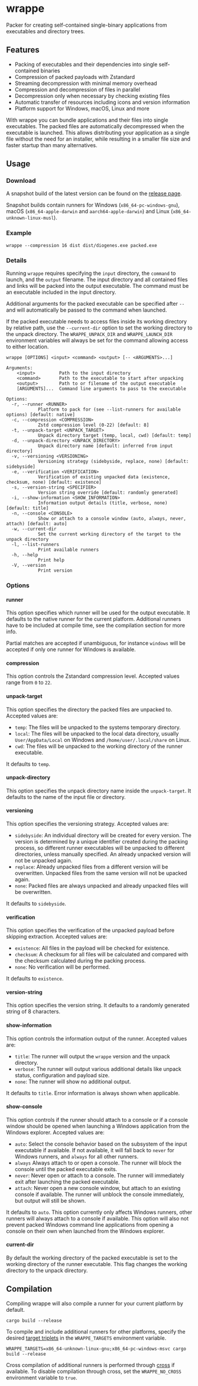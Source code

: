 # wrappe

Packer for creating self-contained single-binary applications from executables and directory trees.

## Features

* Packing of executables and their dependencies into single self-contained binaries
* Compression of packed payloads with Zstandard
* Streaming decompression with minimal memory overhead
* Compression and decompression of files in parallel
* Decompression only when necessary by checking existing files
* Automatic transfer of resources including icons and version information
* Platform support for Windows, macOS, Linux and more

With wrappe you can bundle applications and their files into single executables. The packed files are automatically decompressed when the executable is launched. This allows distributing your application as a single file without the need for an installer, while resulting in a smaller file size and faster startup than many alternatives.

## Usage

### Download

A snapshot build of the latest version can be found on the [release page](https://github.com/Systemcluster/wrappe/releases).

Snapshot builds contain runners for Windows (`x86_64-pc-windows-gnu`), macOS (`x86_64-apple-darwin` and `aarch64-apple-darwin`) and Linux (`x86_64-unknown-linux-musl`).

### Example

```shell
wrappe --compression 16 dist dist/diogenes.exe packed.exe
```

### Details

Running `wrappe` requires specifying the `input` directory, the `command` to launch, and the `output` filename. The input directory and all contained files and links will be packed into the output executable. The command must be an executable included in the input directory.

Additional arguments for the packed executable can be specified after `--` and will automatically be passed to the command when launched.

If the packed executable needs to access files inside its working directory by relative path, use the `--current-dir` option to set the working directory to the unpack directory. The `WRAPPE_UNPACK_DIR` and `WRAPPE_LAUNCH_DIR` environment variables will always be set for the command allowing access to either location.

```text
wrappe [OPTIONS] <input> <command> <output> [-- <ARGUMENTS>...]

Arguments:
    <input>         Path to the input directory
    <command>       Path to the executable to start after unpacking
    <output>        Path to or filename of the output executable
    [ARGUMENTS]...  Command line arguments to pass to the executable

Options:
  -r, --runner <RUNNER>
            Platform to pack for (see --list-runners for available options) [default: native]
  -c, --compression <COMPRESSION>
            Zstd compression level (0-22) [default: 8]
  -t, --unpack-target <UNPACK_TARGET>
            Unpack directory target (temp, local, cwd) [default: temp]
  -d, --unpack-directory <UNPACK_DIRECTORY>
            Unpack directory name [default: inferred from input directory]
  -v, --versioning <VERSIONING>
            Versioning strategy (sidebyside, replace, none) [default: sidebyside]
  -e, --verification <VERIFICATION>
            Verification of existing unpacked data (existence, checksum, none) [default: existence]
  -s, --version-string <SPECIFIER>
            Version string override [default: randomly generated]
  -i, --show-information <SHOW_INFORMATION>
            Information output details (title, verbose, none) [default: title]
  -n, --console <CONSOLE>
            Show or attach to a console window (auto, always, never, attach) [default: auto]
  -w, --current-dir
            Set the current working directory of the target to the unpack directory
  -l, --list-runners
            Print available runners
  -h, --help
            Print help
  -V, --version
            Print version
```

### Options

#### runner

This option specifies which runner will be used for the output executable. It defaults to the native runner for the current platform. Additional runners have to be included at compile time, see the compilation section for more info.

Partial matches are accepted if unambiguous, for instance `windows` will be accepted if only one runner for Windows is available.

#### compression

This option controls the Zstandard compression level. Accepted values range from `0` to `22`.

#### unpack-target

This option specifies the directory the packed files are unpacked to. Accepted values are:

* `temp`: The files will be unpacked to the systems temporary directory.
* `local`: The files will be unpacked to the local data directory, usually `User/AppData/Local` on Windows and `/home/user/.local/share` on Linux.
* `cwd`: The files will be unpacked to the working directory of the runner executable.

It defaults to `temp`.

#### unpack-directory

This option specifies the unpack directory name inside the `unpack-target`. It defaults to the name of the input file or directory.

#### versioning

This option specifies the versioning strategy. Accepted values are:

* `sidebyside`: An individual directory will be created for every version. The version is determined by a unique identifier created during the packing process, so different runner executables will be unpacked to different directories, unless manually specified. An already unpacked version will not be unpacked again.
* `replace`: Already unpacked files from a different version will be overwritten. Unpacked files from the same version will not be upacked again.
* `none`: Packed files are always unpacked and already unpacked files will be overwritten.

It defaults to `sidebyside`.

#### verification

This option specifies the verification of the unpacked payload before skipping extraction. Accepted values are:

* `existence`: All files in the payload will be checked for existence.
* `checksum`: A checksum for all files will be calculated and compared with the checksum calculated during the packing process.
* `none`: No verification will be performed.

It defaults to `existence`.

#### version-string

This option specifies the version string. It defaults to a randomly generated string of 8 characters.

#### show-information

This option controls the information output of the runner. Accepted values are:

* `title`: The runner will output the `wrappe` version and the unpack directory.
* `verbose`: The runner will output various additional details like unpack status, configuration and payload size.
* `none`: The runner will show no additional output.

It defaults to `title`. Error information is always shown when applicable.

#### show-console

This option controls if the runner should attach to a console or if a console window should be opened when launching a Windows application from the Windows explorer. Accepted values are:

* `auto`: Select the console behavior based on the subsystem of the input executable if available. If not available, it will fall back to `never` for Windows runners, and `always` for all other runners.
* `always` Always attach to or open a console. The runner will block the console until the packed executable exits.
* `never`: Never open or attach to a console. The runner will immediately exit after launching the packed executable.
* `attach`: Never open a new console window, but attach to an existing console if available. The runner will unblock the console immediately, but output will still be shown.

It defaults to `auto`. This option currently only affects Windows runners, other runners will always attach to a console if available. This option will also not prevent packed Windows command line applications from opening a console on their own when launched from the Windows explorer.

#### current-dir

By default the working directory of the packed executable is set to the working directory of the runner executable. This flag changes the working directory to the unpack directory.

## Compilation

Compiling wrappe will also compile a runner for your current platform by default.

```shell
cargo build --release
```

To compile and include additional runners for other platforms, specify the desired [target triplets](https://doc.rust-lang.org/stable/rustc/targets/) in the `WRAPPE_TARGETS` environment variable.

```shell
WRAPPE_TARGETS=x86_64-unknown-linux-gnu;x86_64-pc-windows-msvc cargo build --release
```

Cross compilation of additional runners is performed through [cross](https://github.com/rust-embedded/cross) if available.
To disable compilation through cross, set the `WRAPPE_NO_CROSS` environment variable to `true`.
